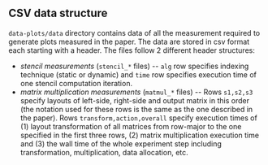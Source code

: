 ## CSV data structure

`data-plots/data` directory contains data of all the measurement required to generate plots measured in the paper. The data are stored in csv format each starting with a header. The files follow 2 different header structures: 
- *stencil measurements* (`stencil_*` files) -- `alg` row specifies indexing technique (static or dynamic) and `time` row specifies execution time of one stencil computation iteration.
- *matrix multiplication measurements* (`matmul_*` files) -- Rows `s1,s2,s3` specify layouts of left-side, right-side and output matrix in this order (the notation used for these rows is the same as the one described in the paper). Rows `transform,action,overall` specify execution times of (1) layout transformation of all matrices from row-major to the one specified in the first three rows, (2) matrix multiplication execution time and (3) the wall time of the whole experiment step including transformation, multiplication, data allocation, etc.
